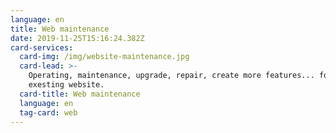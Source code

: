 ```yaml
---
language: en
title: Web maintenance
date: 2019-11-25T15:16:24.382Z
card-services:
  card-img: /img/website-maintenance.jpg
  card-lead: >-
    Operating, maintenance, upgrade, repair, create more features... for
    exesting website.
  card-title: Web maintenance
  language: en
  tag-card: web
---
```



